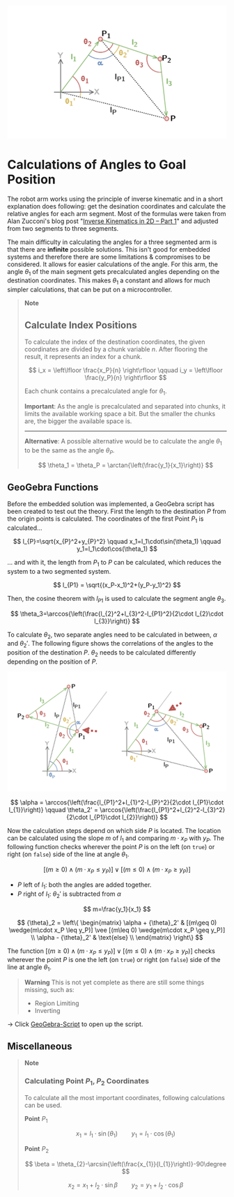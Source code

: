 ![](../docs/firmware/linear_function_at_theta_1.png)
# Calculations of Angles to Goal Position

The robot arm works using the principle of inverse kinematic and in a short explanation does following: get the desination coordinates and calculate the relative angles for each arm segment. Most of the formulas were taken from Alan Zucconi's blog post "[Inverse Kinematics in 2D – Part 1](https://www.alanzucconi.com/2018/05/02/ik-2d-1/)" and adjusted from two segments to three segments.

The main difficulty in calculating the angles for a three segmented arm is that there are **infinite** possible solutions. This isn't good for embedded systems and therefore there are some limitations & compromises to be considered. It allows for easier calculations of the angle. For this arm, the angle $\theta_1$ of the main segment gets precalculated angles depending on the destination coordinates. This makes $\theta_1$ a constant and allows for much simpler calculations, that can be put on a microcontroller.

> **Note**
> 
> ## Calculate Index Positions
> 
> To calculate the index of the destination coordinates, the given coordinates are divided by a chunk variable $n$. After flooring the result, it represents an index for a chunk.
> 
> $$
> i_x = \left\lfloor \frac{x_P}{n} \right\rfloor \qquad i_y = \left\lfloor \frac{y_P}{n} \right\rfloor
> $$
> 
> Each chunk contains a precalculated angle for $\theta_1$.
> 
> **Important**: As the angle is precalculated and separated into chunks, it limits the available working space a bit. But the smaller the chunks are, the bigger the available space is.
> 
> ---
> 
> **Alternative**: A possible alternative would be to calculate the angle $\theta_1$  to be the same as the angle $\theta_P$.
> 
> $$
> \theta_1 = \theta_P = \arctan{\left(\frac{y_1}{x_1}\right)}
> $$


## GeoGebra Functions

Before the embedded solution was implemented, a GeoGebra script has been created to test out the theory. First the length to the destination $P$ from the origin points is calculated. The coordinates of the first Point $P_1$ is calculated…

$$
l_{P}=\sqrt{x_{P}^2+y_{P}^2} \qquad x_1=l_1\cdot\sin(\theta_1) \qquad y_1=l_1\cdot\cos(\theta_1)
$$

… and with it, the length from $P_1$ to $P$ can be calculated, which reduces the system to a two segmented system.

$$
l_{P1} = \sqrt{(x_P-x_1)^2+(y_P-y_1)^2}
$$

Then, the cosine theorem with $l_{P1}$ is used to calculate the segment angle $\theta_3$.

$$
\theta_3=\arccos{\left(\frac{l_{2}^2+l_{3}^2-l_{P1}^2}{2\cdot l_{2}\cdot l_{3}}\right)}
$$

To calculate $\theta_2$, two separate angles need to be calculated in between, $\alpha$ and $\theta_2'$. The following figure shows the correlations of the angles to the position of the destination $P$. $\theta_2$ needs to be calculated differently depending on the position of $P$.

![](../docs/firmware/angle_calculation_difference.png)

$$
\alpha = \arccos{\left(\frac{l_{P1}^2+l_{1}^2-l_{P}^2}{2\cdot l_{P1}\cdot l_{1}}\right)} \qquad \theta_2' = \arccos{\left(\frac{l_{P1}^2+l_{2}^2-l_{3}^2}{2\cdot l_{P1}\cdot l_{2}}\right)}
$$

Now the calculation steps depend on which side $P$ is located. The location can be calculated using the slope $m$ of $l_1$ and comparing $m\cdot x_P$ with $y_P$. The following function checks wherever the point $P$ is on the left (on `true`) or right (on `false`) side of the line at angle $\theta_1$.

$$
[(m\geq 0) \wedge(m\cdot x_P \leq y_P)] \vee [(m\leq 0) \wedge(m\cdot x_P \geq y_P)]
$$

- $P$ left of $l_1$: both the angles are added together. 
- $P$ right of $l_1$: $\theta_2'$ is subtracted from $\alpha$

$$
m=\frac{y_1}{x_1}
$$

$$
{\theta}_2 = \left\{  \begin{matrix} \alpha + {\theta}_2' & [(m\geq 0) \wedge(m\cdot x_P \leq y_P)] \vee [(m\leq 0) \wedge(m\cdot x_P \geq y_P)] \\ \alpha - {\theta}_2' & \text{else} \\ \end{matrix} \right\}
$$

The function $[(m\geq 0) \wedge(m\cdot x_P \leq y_P)] \vee [(m\leq 0) \wedge(m\cdot x_P \geq y_P)]$ checks wherever the point $P$ is one the left (on `true`) or right (on `false`) side of the line at angle $\theta_1$.

> **Warning**
> This is not yet complete as there are still some things missing, such as:
> 
> - Region Limiting
> - Inverting



$\longrightarrow$ Click [GeoGebra-Script](https://www.geogebra.org/classic/jtgqn3yd) to open up the script.

## Miscellaneous

> **Note**
> 
> ### Calculating Point $P_1$, $P_2$ Coordinates
> 
> To calculate all the most important coordinates, following calculations can be used.
> 
> **Point** $P_1$
> 
> $$
> x_1=l_1\cdot\sin(\theta_1) \qquad y_1=l_1\cdot\cos(\theta_1)
> $$
> 
> **Point** $P_2$
> 
> $$
> \beta = \theta_{2}-\arcsin{\left(\frac{x_{1}}{l_{1}}\right)}-90\degree
> $$
> 
> $$
> x_2=x_1 + l_2\cdot\sin{\beta} \qquad y_2=y_1 + l_2\cdot\cos{\beta}
> $$
